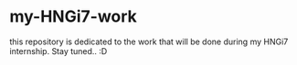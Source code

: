 # my-HNGi7-work
this repository is dedicated to the work that will be done during my HNGi7 internship.
Stay tuned.. :D
